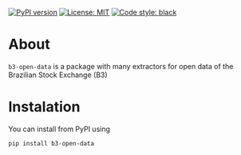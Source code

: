 [![PyPI version](https://badge.fury.io/py/blp.svg)](https://badge.fury.io/py/blp)
[![License: MIT](https://img.shields.io/badge/License-MIT-yellow.svg)](https://opensource.org/licenses/MIT)
[![Code style: black](https://img.shields.io/badge/code%20style-black-000000.svg)](https://github.com/psf/black)


# About

`b3-open-data` is a package with many extractors for open data of the Brazilian Stock Exchange (B3)

# Instalation

You can install from PyPI using  
```
pip install b3-open-data
```
